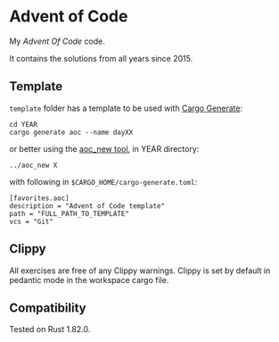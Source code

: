 # Advent of Code

My *Advent Of Code* code.

It contains the solutions from all years since 2015.

## Template

`template` folder has a template to be used with [Cargo Generate](https://cargo-generate.github.io/cargo-generate):

    cd YEAR
    cargo generate aoc --name dayXX

or better using the [aoc_new tool](tools/aoc_new/README.md), in YEAR directory:

    ../aoc_new X

with following in `$CARGO_HOME/cargo-generate.toml`:

    [favorites.aoc]
    description = "Advent of Code template"
    path = "FULL_PATH_TO_TEMPLATE"
    vcs = "Git"

## Clippy

All exercises are free of any Clippy warnings. Clippy is set by default in pedantic mode in the workspace cargo file.

## Compatibility

Tested on Rust 1.82.0.
